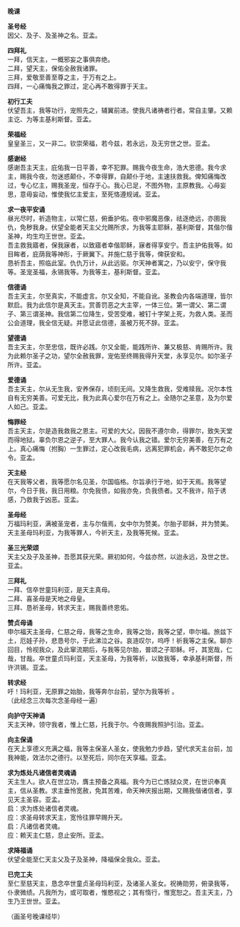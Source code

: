 **晚课**

**圣号经**  
因父、及子、及圣神之名。亚孟。

**四拜礼**  
一拜，信天主，一概邪妄之事俱弃绝。  
二拜，望天主，保佑全赦我诸罪。  
三拜，爱敬至善至尊之主，于万有之上。  
四拜，一心痛悔我之罪过，定心再不敢得罪于天主。

**初行工夫**  
伏望吾主，我等功行，宠照先之，辅翼前进。使我凡诸祷者行者。常自主肇。又赖主讫、为等主基利斯督。亚孟。

**荣福经**  
皇皇圣三，又一非二。钦崇荣福，若今兹，若永远，及无穷世之世。亚孟。

**感谢经**  
感谢吾主天主，庇佑我一日平善，幸不犯罪。赐我今夜生命，浩大恩德。我今求主，赐我今夜，勿迷惑颠仆，不幸得罪，自颠仆于地，主速扶救我。俾知痛悔改过，专心忆主，赐我圣宠，恒存于心。我心已足，不图外物，主原教我。心毋妄思，意毋妄动，惟使我忆主爱主，至死恪遵规诫。亚孟。

**求一夜平安诵**  
昼光尽时，祈造物主，以常仁慈，俯垂护佑。夜中邪魔恶像，祛逐绝远，亦圉我仇，免秽我身。伏望全能者天主父允赐所求，为我等主耶稣，基利斯督，其偕尔偕圣神，均生均王世世。亚孟。  
吾主救我寤者，保我寐者，以致寤者幸偕耶稣，寐者得享安宁。吾主护佑我等。如目眸者，庇荫我等神形，于厥翼下。并施仁慈于我等，俾获安和。  
恳祈吾主，照临此室。仇仇万计，从此远驱。尔天神者寓之，乃以安宁，保守我等。圣宠圣福，永锡我等。为我等主，基利斯督。亚孟。

**信德诵**  
吾主天主，尔至真实，不能虚言。尔又全知，不能自讹。圣教会内各端道理，皆尔默启。我为此信尔是真天主。赏善罚恶之大主宰，一体三位。第一谓父、第二谓子、第三谓圣神。我信第二位降生，受苦受难，被钉十字架上死，为救人类。圣而公会道理，我全信无疑。并愿证此信德，虽被万死不辞。亚孟。

**望德诵**  
吾主天主，尔至忠信，既许必践。尔又全能，能践所许、兼又极慈、肯赐所许。我为此赖尔圣子之功，望尔全赦我罪，宠佑至终赐我得升天堂，永享见尔。如尔圣子所许。亚孟。

**爱德诵**  
吾主天主，尔从无生我，安养保存，顷刻无间。又降生救我，受难赎我。况尔本性自有无穷美善。可爱无比，我为此真心爱尔在万有之上。全随尔之圣意，及为尔爱人如己。亚孟。

**悔罪经**  
吾主天主，尔是造我救我之恩主。可爱的大父。因我不遵尔命，得罪尔，致失天堂而得地狱。辜负尔恩之逆子，至大罪人。我今认我之错。爱尔无穷美善，在万有之上。真心痛悔（拊胸）一生罪过，定心改我毛病，远离犯罪机会，再不敢犯尔之命令。亚孟。

**天主经**  
在天我等父者，我等愿尔名见圣，尔国临格。尔旨承行于地，如于天焉。我等望尔，今日于我，我日用粮。尔免我债，如我亦免，负我债者。又不我许，陷于诱感，乃救我于凶恶。亚孟。

**圣母经**  
万福玛利亚，满被圣宠者，主与尔偕焉，女中尔为赞美。尔胎子耶稣，并为赞美。天主圣母玛利亚，为我等罪人，今祈天主，及我等死候。亚孟。

**圣三光荣颂**  
天主父及子及圣神，吾愿其获光荣。厥初如何，今兹亦然，以迨永远，及世之世。亚孟。

**三拜礼**  
一拜、信卒世童玛利亚，是天主真母。  
二拜、喜圣母是天地之母皇。  
三拜、恳祈圣母，转求天主，赐我善终恩佑。

**赞贞母诵**  
申尔福天主圣母，仁慈之母，我等之生命，我等之饴，我等之望，申尔福。旅兹下土，厄娃子孙，悲恳号尔，于此涕泣之谷。哀涟叹尔，呜呼！祈我等之主保。聊亦回目，怜视我众，及此窜流期后，与我等见尔胎，普颂之子耶稣。吁，其宽哉，仁哉，甘哉。卒世童贞玛利亚，天主圣母，为我等祈，以致我等，幸承基利斯督，所许洪锡。亚孟。

**转求经**  
吁！玛利亚，无原罪之始胎，我等奔尔台前，望尔为我等祈 。  
（此经念三次每次念圣母经一遍）

**向护守天神诵**  
天主天神，领守我者，惟上仁慈，托我于尔。今夜赐我照护引治。亚孟。

**向主保诵**  
在天上享德义充满之福，我等主保圣人圣女，使我勉力步趋，望代求天主台前，加我神能，效法尔之德行。以至死后，同尔在天享福。亚孟。

**求为炼处凡诸信者灵魂诵**  
天主生人。欲人在世立功，膺主预备之真福。我今为已亡炼狱众灵，在世识奉真主，信从圣教。求主垂怜宽赦，免其苦难，命天神庆报出期，又赐我偕诸信者，享见天主圣容。亚孟。  
启：求为炼处诸信者灵魂。  
应：求圣母转求天主，宽怜往罪早赐升天。  
启：凡诸信者灵魂。  
应：赖天主仁慈，息止安所。亚孟。

**求降福诵**  
伏望全能至仁天主父及子及圣神，降福保全我众。亚孟。

**已完工夫**  
至仁至慈天主，恳念卒世童贞圣母玛利亚，及诸圣人圣女。祝祷勋劳，俯录我等，仆隶微绩。凡我所为，或可取者，惟愍视之；其有惰行，惟宽恕之。吾主天主，乃生乃王世世。亚孟。

（画圣号晚课经毕）